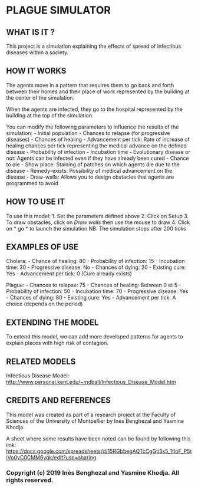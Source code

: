 # PLAGUE SIMULATOR

## WHAT IS IT ?

This project is a simulation explaining the effects of spread of infectious diseases within a society.

## HOW IT WORKS

The agents move in a pattern that requires them to go back and forth between their homes and their place of work represented by the building at the center of the simulation.

When the agents are infected, they go to the hospital represented by the building at the top of the simulation.

You can modify the following parameters to influence the results of the simulation:
	- Initial population
	- Chances to relapse (for progressive diseases)
	- Chances of healing
	- Advancement per tick: Rate of increase of healing chances per tick representing the medical advance on the defined disease
	- Probability of infection
	- Incubation time
	- Evolutionary disease or not: Agents can be infected even if they have already been cured
	- Chance to die
	- Show place: Staining of patches on which agents die due to the disease
	- Remedy-exists: Possibility of medical advancement on the disease
	- Draw-walls: Allows you to design obstacles that agents are programmed to avoid

## HOW TO USE IT

To use this model:
	1. Set the parameters defined above
	2. Click on Setup
	3. To draw obstacles, click on *Draw walls* then use the mouse to draw
	4. Click on * go * to launch the simulation
	NB: The simulation stops after 200 ticks

## EXAMPLES OF USE

Cholera:
	- Chance of healing: 80
	- Probability of infection: 15
	- Incubation time: 30
	- Progressive disease: No
	- Chances of dying: 20
	- Existing cure: Yes
	- Advancement per tick: 0 (Cure already exists)

Plague:
	- Chances to relapse: 75
	- Chances of healing: Between 0 et 5
	- Probability of infection: 50
	- Incubation time: 70
	- Progressive disease: Yes
	- Chances of dying: 80
	- Existing cure: Yes
	- Advancement per tick: A choice (depends on the period)

## EXTENDING THE MODEL

To extend this model, we can add more developed patterns for agents to explain places with high risk of contagion.


## RELATED MODELS

Infectious Disease Model: http://www.personal.kent.edu/~mdball/Infectious_Disease_Model.htm

## CREDITS AND REFERENCES

This model was created as part of a research project at the Faculty of Sciences of the University of Montpellier by Ines Benghezal and Yasmine Khodja.

A sheet where some results have been noted can be found by following this link: https://docs.google.com/spreadsheets/d/15RGbbegAQTcCgGti3s5_1tIoF_P5tlVo0yC0CMM6yqk/edit?usp=sharing


###  Copyright (c) 2019 Inès Benghezal and Yasmine Khodja. All rights reserved.
